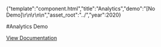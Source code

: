{"template":"component.html","title":"Analytics","demo":"[No Demo]\r\n\r\n<!--\r\n<style>\r\n  body { position: relative; }\r\n\r\n  .mark { border-bottom: 5px solid red; color: black; position: absolute; right: 0; text-align: right; width: 100px; }\r\n  .mark:before { background: red; bottom: 0; content: ''; display: block; height: 50px; opacity: 0.5; position: absolute; width: 100%; }\r\n  .mark_20  { bottom: 20%; }\r\n  .mark_40  { bottom: 40%; }\r\n  .mark_60  { bottom: 60%; }\r\n  .mark_80  { bottom: 80%; }\r\n  .mark_100 { bottom: 100%; }\r\n\r\n  .padded { height: 2000px; }\r\n</style>\r\n\r\n<div class=\"mark mark_20\"></div>\r\n<div class=\"mark mark_40\"></div>\r\n<div class=\"mark mark_60\"></div>\r\n<div class=\"mark mark_80\"></div>\r\n<div class=\"mark mark_100\"></div>\r\n\r\n<div class=\"padded\"></div>\r\n-->\n","asset_root":"../","year":2020}

 #Analytics Demo
<p class="back_link"><a href="https://formstone.it/components/analytics">View Documentation</a></p>